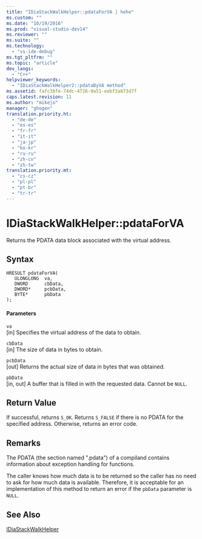```yaml
---
title: "IDiaStackWalkHelper::pdataForVA | hehe"
ms.custom: ""
ms.date: "10/19/2016"
ms.prod: "visual-studio-dev14"
ms.reviewer: ""
ms.suite: ""
ms.technology: 
  - "vs-ide-debug"
ms.tgt_pltfrm: ""
ms.topic: "article"
dev_langs: 
  - "C++"
helpviewer_keywords: 
  - "IDiaStackWalkHelper2::pdataByVA method"
ms.assetid: fafc38fe-74dc-4726-9a51-eebf3a673d7f
caps.latest.revision: 11
ms.author: "mikejo"
manager: "ghogen"
translation.priority.ht: 
  - "de-de"
  - "es-es"
  - "fr-fr"
  - "it-it"
  - "ja-jp"
  - "ko-kr"
  - "ru-ru"
  - "zh-cn"
  - "zh-tw"
translation.priority.mt: 
  - "cs-cz"
  - "pl-pl"
  - "pt-br"
  - "tr-tr"
---
```

# IDiaStackWalkHelper::pdataForVA
Returns the PDATA data block associated with the virtual address.  
  
## Syntax  
  
```cpp#  
HRESULT pdataForVA(   
   ULONGLONG  va,  
   DWORD      cbData,  
   DWORD*     pcbData,  
   BYTE*      pbData  
);  
```  
  
#### Parameters  
 `va`  
 [in] Specifies the virtual address of the data to obtain.  
  
 `cbData`  
 [in] The size of data in bytes to obtain.  
  
 `pcbData`  
 [out] Returns the actual size of data in bytes that was obtained.  
  
 `pbData`  
 [in, out] A buffer that is filled in with the requested data. Cannot be `NULL`.  
  
## Return Value  
 If successful, returns `S_OK`. Returns `S_FALSE` if there is no PDATA for the specified address. Otherwise, returns an error code.  
  
## Remarks  
 The PDATA (the section named ".pdata") of a compiland contains information about exception handling for functions.  
  
 The caller knows how much data is to be returned so the caller has no need to ask for how much data is available. Therefore, it is acceptable for an implementation of this method to return an error if the `pbData` parameter is `NULL`.  
  
## See Also  
 [IDiaStackWalkHelper](../debug-interface-access/idiastackwalkhelper.md)
